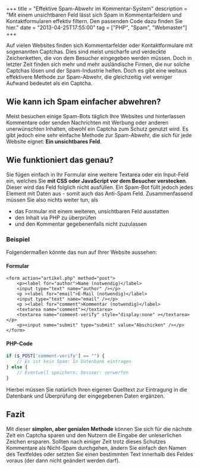 +++
title       = "Effektive Spam-Abwehr im Kommentar-System"
description = "Mit einem unsichtbaren Feld lässt sich Spam in Kommentarfeldern und Kontaktformularen effektiv filtern. Den passenden Code dazu finden Sie hier."
date        = "2013-04-25T17:55:00"
tag         = ["PHP", "Spam", "Webmaster"]
+++

Auf vielen Websites finden sich Kommentarfelder oder Kontaktformulare mit sogenannten Captchas. Dies sind meist unscharfe und verdeckte Zeichenketten, die von dem Besucher eingegeben werden müssen. Doch in letzter Zeit finden sich mehr und mehr ausländische Firmen, die nur solche Captchas lösen und der Spam-Industrie helfen. Doch es gibt eine weitaus effektivere Methode zur Spam-Abwehr, die gleichzeitig viel weniger Aufwand bedeutet als ein Captcha.

<!--more-->

## Wie kann ich Spam einfacher abwehren?
Meist besuchen einige Spam-Bots täglich Ihre Websites und hinterlassen Kommentare oder senden Nachrichten mit Werbung oder anderen unerwünschten Inhalten, obwohl ein Captcha zum Schutz genutzt wird.
Es gibt jedoch eine sehr einfache Methode zur Spam-Abwehr, die sich für jede Website eignet: **Ein unsichtbares Feld**.

## Wie funktioniert das genau?
Sie fügen einfach in Ihr Formular eine weitere Textarea oder ein Input-Feld ein, welches Sie **mit CSS oder JavaScript vor dem Besucher verstecken**. Dieser wird das Feld folglich nicht ausfüllen.
Ein Spam-Bot füllt jedoch jedes Element mit Daten aus - somit auch das Anti-Spam Feld. Zusammenfassend müssen Sie also nichts weiter tun, als

* das Formular mit einem weiteren, unsichtbaren Feld ausstatten
* den Inhalt via PHP zu überprüfen
* und den Kommentar gegebenenfalls nicht zuzulassen

### Beispiel
Folgendermaßen könnte das nun auf Ihrer Website aussehen:

#### Formular
```markup
<form action="artikel.php" method="post">
	<p><label for="author">Name (notwendig)</label>
	<input type="text" name="author" /></p>
	<p ><label for="email">E-Mail (notwendig)</label>
	<input type="text" name="email" /></p>
	<p ><label for="comment">Kommentar (notwendig)</label>
	<textarea name="comment"></textarea>
	<textarea name="comment-verify" style="display:none" ></textarea></p>
	<p><input name="submit" type="submit" value="Abschicken" /></p>
</form>
```

#### PHP-Code
```php
if ($_POST['comment-verify'] == "") {
	// Es ist kein Spam: In Datenbank eintragen
} else {
	// Eventuell speichern; bessser: verwerfen
}
```

Hierbei müssen Sie natürlich Ihren eigenen Quelltext zur Eintragung in die Datenbank und Überprüfung der eingegebenen Daten ergänzen.

## Fazit
Mit dieser **simplen, aber genialen Methode** können Sie sich für die nächste Zeit ein Captcha sparen und den Nutzern die Eingabe der unleserlichen Zeichen ersparen. Sollten nach einiger Zeit trotz dieses Schutzes Kommentare als Nicht-Spam durchgehen, ändern Sie einfach den Namen des Textfeldes oder setzten Sie einen bestimmten Text innerhalb des Feldes voraus (der dann nicht geändert werden darf).
